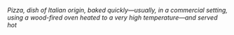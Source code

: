 *Pizza,*
*dish of Italian origin, baked quickly—usually, in a commercial setting, using a wood-fired oven heated to a very high temperature—and served hot*